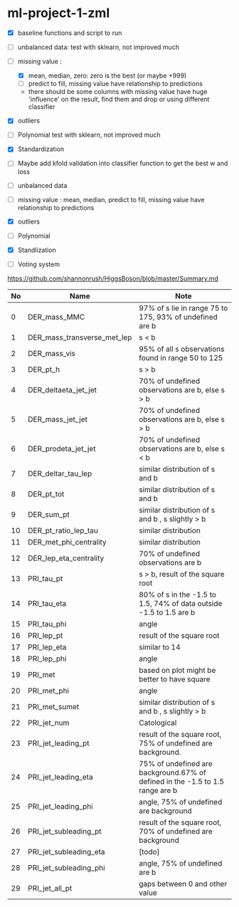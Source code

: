 # ml-project-1-zml

- [x] baseline functions and script to run
- [ ] unbalanced data: test with sklearn, not improved much
- [ ] missing value : 
  - [x] mean, median, zero: zero is the best (or maybe +999)
  - [ ] predict to fill, missing value have relationship to predictions
  - there should be some columns with missing value have huge 'influence' on the result, find them and drop or using different classifier
- [x] outliers 
- [ ] Polynomial test with sklearn, not improved much
- [x] Standardization
- [ ] Maybe add kfold validation into classifier function to get the best w and loss 

- [ ] unbalanced data
- [ ] missing value : mean, median, predict to fill, missing value have relationship to predictions
- [x] outliers 
- [ ] Polynomial
- [x] Standlization
- [ ] Voting system


https://github.com/shannonrush/HiggsBoson/blob/master/Summary.md

| No | Name | Note |
| ---- | --------------------------- | ------------------------------------------------------------ |
| 0    | DER_mass_MMC                | 97% of s lie in range 75 to 175, 93% of  undefined are b     |
| 1    | DER_mass_transverse_met_lep | s < b                                                        |
| 2    | DER_mass_vis                | 95% of all s observations found in range 50 to 125           |
| 3    | DER_pt_h                    | s > b                                                        |
| 4    | DER_deltaeta_jet_jet        | 70% of undefined observations are b, else s > b              |
| 5    | DER_mass_jet_jet            | 70% of undefined observations are b, else s > b              |
| 6    | DER_prodeta_jet_jet         | 70% of undefined observations are b, else s < b              |
| 7    | DER_deltar_tau_lep          | similar distribution of s and b                              |
| 8    | DER_pt_tot                  | similar distribution of s and b                              |
| 9    | DER_sum_pt                  | similar distribution of s and b , s slightly > b             |
| 10   | DER_pt_ratio_lep_tau        | similar distribution                                         |
| 11   | DER_met_phi_centrality      | similar distribution                                         |
| 12   | DER_lep_eta_centrality      | 70% of undefined observations are b                          |
| 13   | PRI_tau_pt                  | s > b, result of the square root                             |
| 14   | PRI_tau_eta                 | 80% of s in the -1.5 to 1.5, 74% of data outside -1.5 to 1.5 are b |
| 15   | PRI_tau_phi                 | angle                                                        |
| 16   | PRI_lep_pt                  | result of the square root                                    |
| 17   | PRI_lep_eta                 | similar to 14                                                |
| 18   | PRI_lep_phi                 | angle                                                        |
| 19   | PRI_met                     | based on plot might be better to have square                 |
| 20   | PRI_met_phi                 | angle                                                        |
| 21   | PRI_met_sumet               | similar distribution of s and b , s slightly > b             |
| 22   | PRI_jet_num                 | Catological                                                  |
| 23   | PRI_jet_leading_pt          | result of the square root, 75% of undefined are background.  |
| 24   | PRI_jet_leading_eta         | 75% of undefined are background.67% of defined in the -1.5 to 1.5 range  are b |
| 25   | PRI_jet_leading_phi         | angle, 75% of undefined are background                       |
| 26   | PRI_jet_subleading_pt       | result of the square root, 70% of undefined are background   |
| 27   | PRI_jet_subleading_eta      | [todo]                                                       |
| 28   | PRI_jet_subleading_phi      | angle, 75% of undefined are b                                |
| 29   | PRI_jet_all_pt              | gaps between 0 and other value                               |
